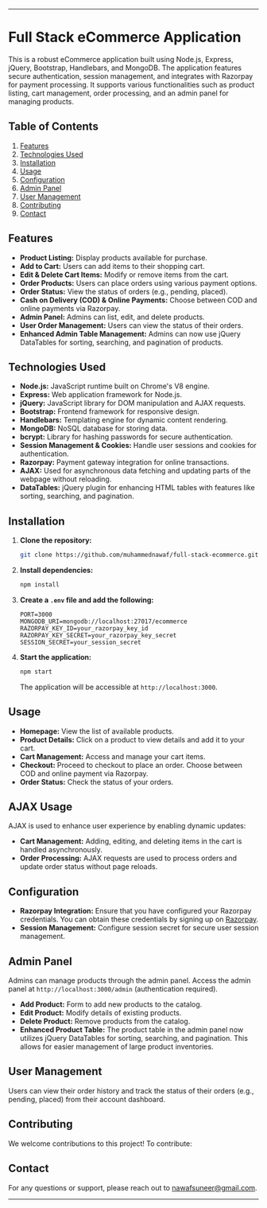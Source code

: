 

---

# Full Stack eCommerce Application

This is a robust eCommerce application built using Node.js, Express, jQuery, Bootstrap, Handlebars, and MongoDB. The application features secure authentication, session management, and integrates with Razorpay for payment processing. It supports various functionalities such as product listing, cart management, order processing, and an admin panel for managing products.

## Table of Contents

1. [Features](#features)
2. [Technologies Used](#technologies-used)
3. [Installation](#installation)
4. [Usage](#usage)
5. [Configuration](#configuration)
6. [Admin Panel](#admin-panel)
7. [User Management](#user-management)
8. [Contributing](#contributing)
9. [Contact](#contact)

## Features

- **Product Listing:** Display products available for purchase.
- **Add to Cart:** Users can add items to their shopping cart.
- **Edit & Delete Cart Items:** Modify or remove items from the cart.
- **Order Products:** Users can place orders using various payment options.
- **Order Status:** View the status of orders (e.g., pending, placed).
- **Cash on Delivery (COD) & Online Payments:** Choose between COD and online payments via Razorpay.
- **Admin Panel:** Admins can list, edit, and delete products.
- **User Order Management:** Users can view the status of their orders.
- **Enhanced Admin Table Management:** Admins can now use jQuery DataTables for sorting, searching, and pagination of products.

## Technologies Used

- **Node.js:** JavaScript runtime built on Chrome's V8 engine.
- **Express:** Web application framework for Node.js.
- **jQuery:** JavaScript library for DOM manipulation and AJAX requests.
- **Bootstrap:** Frontend framework for responsive design.
- **Handlebars:** Templating engine for dynamic content rendering.
- **MongoDB:** NoSQL database for storing data.
- **bcrypt:** Library for hashing passwords for secure authentication.
- **Session Management & Cookies:** Handle user sessions and cookies for authentication.
- **Razorpay:** Payment gateway integration for online transactions.
- **AJAX:** Used for asynchronous data fetching and updating parts of the webpage without reloading.
- **DataTables:** jQuery plugin for enhancing HTML tables with features like sorting, searching, and pagination.

## Installation

1. **Clone the repository:**

   ```bash
   git clone https://github.com/muhammednawaf/full-stack-ecommerce.git
   ```

2. **Install dependencies:**

   ```bash
   npm install
   ```

3. **Create a `.env` file and add the following:** 

   ```plaintext
   PORT=3000
   MONGODB_URI=mongodb://localhost:27017/ecommerce
   RAZORPAY_KEY_ID=your_razorpay_key_id
   RAZORPAY_KEY_SECRET=your_razorpay_key_secret
   SESSION_SECRET=your_session_secret
   ```

4. **Start the application:**

   ```bash
   npm start
   ```

   The application will be accessible at `http://localhost:3000`.

## Usage

- **Homepage:** View the list of available products.
- **Product Details:** Click on a product to view details and add it to your cart.
- **Cart Management:** Access and manage your cart items.
- **Checkout:** Proceed to checkout to place an order. Choose between COD and online payment via Razorpay.
- **Order Status:** Check the status of your orders.


## AJAX Usage
AJAX is used to enhance user experience by enabling dynamic updates:

- **Cart Management:** Adding, editing, and deleting items in the cart is handled asynchronously.
- **Order Processing:** AJAX requests are used to process orders and update order status without page reloads.


## Configuration

- **Razorpay Integration:** Ensure that you have configured your Razorpay credentials. You can obtain these credentials by signing up on [Razorpay](https://razorpay.com/).
- **Session Management:** Configure session secret for secure user session management.

## Admin Panel

Admins can manage products through the admin panel. Access the admin panel at `http://localhost:3000/admin` (authentication required).

- **Add Product:** Form to add new products to the catalog.
- **Edit Product:** Modify details of existing products.
- **Delete Product:** Remove products from the catalog.
- **Enhanced Product Table:** The product table in the admin panel now utilizes jQuery DataTables for sorting, searching, and pagination. This allows for easier management of large product inventories.

## User Management

Users can view their order history and track the status of their orders (e.g., pending, placed) from their account dashboard.

## Contributing

We welcome contributions to this project! To contribute:

## Contact

For any questions or support, please reach out to [nawafsuneer@gmail.com](mailto:nawafsuneer@gmail.com).

---
